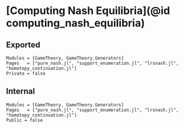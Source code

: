# [Computing Nash Equilibria](@id computing_nash_equilibria)

## Exported
```@autodocs
Modules = [GameTheory, GameTheory.Generators]
Pages   = ["pure_nash.jl", "support_enumeration.jl", "lrsnash.jl", "homotopy_continuation.jl"]
Private = false
```

## Internal
```@autodocs
Modules = [GameTheory, GameTheory.Generators]
Pages   = ["pure_nash.jl", "support_enumeration.jl", "lrsnash.jl", "homotopy_continuation.jl"]
Public = false
```
